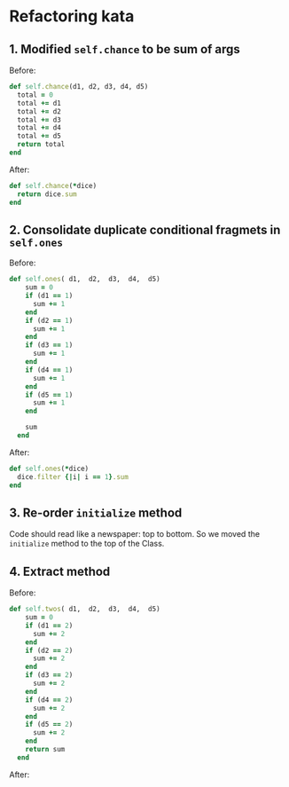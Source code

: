 # Refactoring kata

## 1.  Modified `self.chance` to be sum of args

Before:

```ruby
def self.chance(d1, d2, d3, d4, d5)
  total = 0
  total += d1
  total += d2
  total += d3
  total += d4
  total += d5
  return total
end
```

After:

```ruby
def self.chance(*dice)
  return dice.sum
end
```

## 2.  Consolidate duplicate conditional fragmets in `self.ones`

Before:

```ruby
def self.ones( d1,  d2,  d3,  d4,  d5)
    sum = 0
    if (d1 == 1)
      sum += 1
    end
    if (d2 == 1)
      sum += 1
    end
    if (d3 == 1)
      sum += 1
    end
    if (d4 == 1)
      sum += 1
    end
    if (d5 == 1)
      sum += 1
    end

    sum
  end
```

After:

```ruby
def self.ones(*dice)
  dice.filter {|i| i == 1}.sum 
end
```

## 3.  Re-order `initialize` method

Code should read like a newspaper: top to bottom.  So we moved the `initialize` method to the top of the Class.

## 4.  Extract method

Before:

```ruby
def self.twos( d1,  d2,  d3,  d4,  d5)
    sum = 0
    if (d1 == 2)
      sum += 2
    end
    if (d2 == 2)
      sum += 2
    end
    if (d3 == 2)
      sum += 2
    end
    if (d4 == 2)
      sum += 2
    end
    if (d5 == 2)
      sum += 2
    end
    return sum
  end
```

After:

